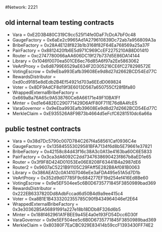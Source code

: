 #Network: 2221 

## old internal team testing contracts

- Vara = 0xE2D3B480C319C9cc525f14fe0DaF7cDcA7bF0c48
- GaugeFactory = 0x6aEe2c9965Ad1A279610839Dc72ab7a956809A3a
- BribeFactory = 0x28A4E128f823b1b3168f82F64Ea768569a25a37F
- PairFactory = 0x8812420fb6E5d971C969CcEF2275210AB8D014f0
- Router = 0xc2747780066aAA606DC19f27b737d5E86DA14144
- Library = 0x1046f0070ea501CE6ec76d85A6f97a2Ee5863062
- VeArtProxy = 0x6d8799E6529aE634F2D305216CE6fC278298572E
- VotingEscrow = 0x9eEba993Eafb39608Ee9d8d27d2662BCD54Ed77C
- RewardsDistributor = 0xd0cd9185e8dEdb2B4Ef54921d703a6EEdD069824
- Voter = 0x8DF9AdCF8d19f3E6013D567a650755Cf28fBfa80
- WrappedExternalBribeFactory = 0x669aBa76A65c9A538760Ce8A66171e49F10BA1Ff
- Minter = 0xd1e6482EC290771429D6AfF80F711E76d8A4fcE5
- VaraGovernor = 0x9eEba993Eafb39608Ee9d8d27d2662BCD54Ed77C
- MerkleClaim = 0xE935526A8F9B73b4664d5eFcfC6281510dc6a66a


## public testnet contracts

- Vara = 0x38d7Dc5790c007D784C267f4a58561Caf0936C4e
- GaugeFactory = 0x135845553029581BFA7134f6d8b5E79661e37821
- BribeFactory = 0x42158c84d43f16c38A3c0A13e4163ba60C6E5833
- PairFactory = 0x3ca3dA6092C2dd7347638690423f867b8aED1e65
- Router = 0x3f9F8D424D01053Ee06E8208F63441B4a2987dE6
- Router2 = 0x9607aC5221B91105C29FAff5E282B8Af081B0063
- Library = 0x386AEA12c0A14107046eEe3aFDA495e51A5d7D1b
- VeArtProxy = 0x352d9d07785F9c684277EF19d254ef416Ed8Be60
- VotingEscrow = 0x9e5EF504ee5c6B0D6735771845F3850989bad369
- RewardsDistributor = 0x222EB6337820Dd8AdbFccad6d50B4d9a9ee415c4
- Voter = 0xa8B1E1B4333202355785C90fB434964046ef2E64
- WrappedExternalBribeFactory = 0x3e30362B5A56891991a227e18b18DDb8F326d6b5
- Minter = 0x188f462961A1FBEE9a45E4a0e193FD54Dcc6D30f
- VaraGovernor = 0x9e5EF504ee5c6B0D6735771845F3850989bad369
- MerkleClaim = 0x80380F7EaCBC929E83414b59ccF1393430FF74E2
